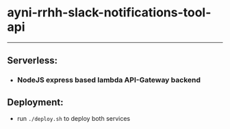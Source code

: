 # ayni-rrhh-slack-notifications-tool-api
----------

## Serverless:

- ### NodeJS express based lambda API-Gateway backend 

## Deployment:

- run `./deploy.sh` to deploy both services

